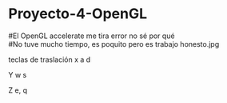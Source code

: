 # Proyecto-4-OpenGL

#El OpenGL accelerate me tira error no sé por qué  
#No tuve mucho tiempo, es poquito pero es trabajo honesto.jpg

teclas de traslación 
x
a d

Y
w s

Z
e, q

